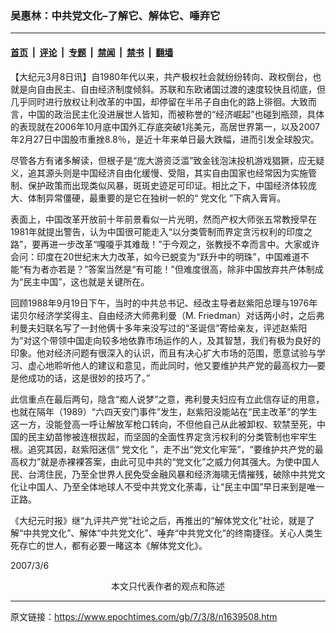 ### 吴惠林：中共党文化–了解它、解体它、唾弃它

---

#### [首页](../../../..?n1639508) &nbsp;|&nbsp; [评论](../../../../../epoch-comment?n1639508) &nbsp;|&nbsp; [专题](../../../../../epoch-special?n1639508) &nbsp;|&nbsp; [禁闻](../../../../../epoch-news?n1639508) &nbsp;|&nbsp; [禁书](../../../../../books?n1639508) &nbsp;|&nbsp; [翻墙](https://github.com/gfw-breaker/nogfw/blob/master/README.md?n1639508)


<div class="post_content" id="artbody" itemprop="articleBody">
 <!-- article content begin -->
 <p>
  【大纪元3月8日讯】自1980年代以来，共产极权社会就纷纷转向、政权倒台，也就是向自由民主、自由经济制度倾斜。苏联和东欧诸国过渡的速度较快且彻底，但几乎同时进行放权让利改革的中国，却停留在半吊子自由化的路上徘徊。大致而言，中国的政治民主化没进展世人皆知，而被称誉的“经济崛起”也碰到瓶颈，具体的表现就在2006年10月底中国外汇存底突破1兆美元，高居世界第一，以及2007年2月27日中国股市重挫8.8％，是近十年来单日最大跌幅，进而引发全球股灾。
 </p>
 <p>
  尽管各方有诸多解读，但根子是“庞大游资泛滥”致金钱泡沫投机游戏猖獗，应无疑义，追其源头则是中国经济自由化缓慢、受阻，其实自由国家也经常因为实施管制、保护政策而出现类似风暴，斑斑史迹足可印证。相比之下，中国经济体较庞大、体制异常僵硬，最重要的是它在独树一帜的“
  <ok href="https://www.epochtimes.com/gb/tag/%E5%85%9A%E6%96%87%E5%8C%96.html">
   党文化
  </ok>
  ”下病入膏肓。
 </p>
 <p>
  表面上，中国改革开放前十年前景看似一片光明，然而产权大师张五常教授早在1981年就提出警告，认为中国很可能走入“以分类管制而界定贪污权利的印度之路”，要再进一步改革“嘎嗄乎其难哉！”于今观之，张教授不幸而言中。大家或许会问：印度在20世纪末大力改革，如今已蜕变为“跃升中的明珠”，中国难道不能“有为者亦若是？”答案当然是“有可能！”但难度很高，除非中国放弃共产体制成为“民主中国”，这也就是关键所在。
 </p>
 <p>
  回顾1988年9月19日下午，当时的中共总书记、经改主导者赵紫阳总理与1976年诺贝尔经济学奖得主、自由经济大师弗利曼（M. Friedman）对话两小时，之后弗利曼夫妇联名写了一封他俩十多年来没写过的“圣诞信”寄给亲友，评述赵紫阳为“对这个带领中国走向较多地依靠市场运作的人，及其智慧，我们有极为良好的印象。他对经济问题有很深入的认识，而且有决心扩大市场的范围，愿意试验与学习、虚心地聆听他人的建议和意见，而此同时，他又要维护共产党的最高权力—要是他成功的话，这是很妙的技巧了。”
 </p>
 <p>
  此信重点在最后两句，隐含“痴人说梦”之意，弗利曼夫妇应有立此信存证的用意，也就在隔年（1989）“六四天安门事件”发生，赵紫阳没能站在“民主改革”的学生这一方，没能登高一呼让解放军枪口转向，不但他自己从此被卸权、软禁至死，中国的民主幼苗惨被连根拔起，而坚固的全面性界定贪污权利的分类管制也牢牢生根。追究其因，赵紫阳迷信“
  <ok href="https://www.epochtimes.com/gb/tag/%E5%85%9A%E6%96%87%E5%8C%96.html">
   党文化
  </ok>
  ”，走不出“党文化牢笼”，“要维护共产党的最高权力”就是赤裸裸答案，由此可见中共的“党文化”之威力何其强大。为使中国人民、台湾住民，乃至全世界人民免受金融风暴和经济海啸无情摧残，破除中共党文化让中国人、乃至全体地球人不受中共党文化荼毒，让“民主中国”早日来到是唯一正路。
 </p>
 <p>
  《大纪元时报》继“九评共产党”社论之后，再推出的“解体党文化”社论，就是了解“中共党文化”、解体“中共党文化”、唾弃“中共党文化”的终南捷径。关心人类生死存亡的世人，都有必要一睹这本《解体党文化》。
 </p>
 <p>
  2007/3/6
  <font color="#ffffff">
   (http://www.dajiyuan.com)
  </font>
  <br/>
  <center>
   <font class="GY13">
    本文只代表作者的观点和陈述
   </font>
  </center>
 </p>
 <!-- article content end -->
 <div id="below_article_ad">
 </div>
</div>


---

原文链接：https://www.epochtimes.com/gb/7/3/8/n1639508.htm